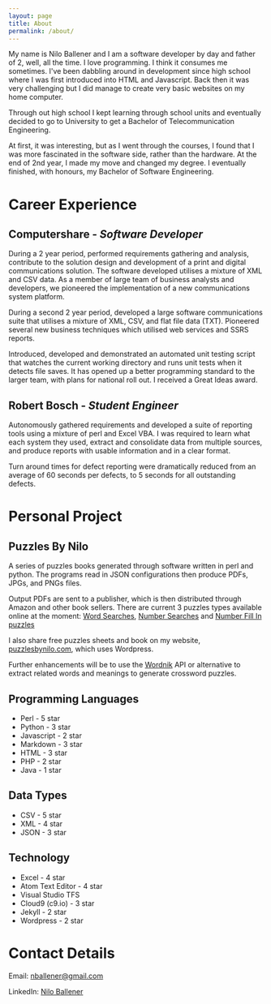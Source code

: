 ```yaml
---
layout: page
title: About
permalink: /about/
---
```

My name is Nilo Ballener and I am a software developer by day and father of 2, well, all the time. I love programming. I think it consumes me sometimes. I've been dabbling around in development since high school where I was first introduced into HTML and Javascript. Back then it was very challenging but I did manage to create very basic websites on my home computer.

Through out high school I kept learning through school units and eventually decided to go to University to get a Bachelor of Telecommunication Engineering.

At first, it was interesting, but as I went through the courses, I found that I was more fascinated in the software side, rather than the hardware. At the end of 2nd year, I made my move and changed my degree. I eventually finished, with honours, my Bachelor of Software Engineering.

# Career Experience

## Computershare - *Software Developer*

During a 2 year period, performed requirements gathering and analysis, contribute to the solution design and development of a print and digital communications solution. The software developed utilises a mixture of XML and CSV data. As a member of large team of business analysts and developers, we pioneered the implementation of a new communications system platform.

During a second 2 year period, developed a large software communications suite that utilises a mixture of XML, CSV, and flat file data (TXT). Pioneered several new business techniques which utilised web services and SSRS reports.

Introduced, developed and demonstrated an automated unit testing script that watches the current working directory and runs unit tests when it detects file saves. It has opened up a better programming standard to the larger team, with plans for national roll out. I received a Great Ideas award.

## Robert Bosch - *Student Engineer*

Autonomously gathered requirements and developed a suite of reporting tools using a mixture of perl and Excel VBA. I was required to learn what each system they used, extract and consolidate data from multiple sources, and produce reports with usable information and in a clear format.

Turn around times for defect reporting were dramatically reduced from an average of 60 seconds per defects, to 5 seconds for all outstanding defects.

# Personal Project

## Puzzles By Nilo

A series of puzzles books generated through software written in perl and python. The programs read in JSON configurations then produce PDFs, JPGs, and PNGs files.

Output PDFs are sent to a publisher, which is then distributed through Amazon and other book sellers. There are current 3 puzzles types available online at the moment: [Word Searches][1], [Number Searches][2] and [Number Fill In puzzles][3]

I also share free puzzles sheets and book on my website, [puzzlesbynilo.com][4], which uses Wordpress.

Further enhancements will be to use the [Wordnik][5] API or alternative to extract related words and meanings to generate crossword puzzles.

## Programming Languages
* Perl - 5 star
* Python - 3 star
* Javascript - 2 star
* Markdown - 3 star
* HTML - 3 star
* PHP - 2 star
* Java - 1 star

## Data Types
* CSV - 5 star
* XML - 4 star
* JSON - 3 star

## Technology
* Excel - 4 star
* Atom Text Editor - 4 star
* Visual Studio TFS
* Cloud9 (c9.io) - 3 star
* Jekyll - 2 star
* Wordpress - 2 star

# Contact Details
Email: [nballener@gmail.com][6]

LinkedIn: [Nilo Ballener][7]


[1]: https://puzzlesbynilo.com/product-category/word-search/ "Puzzles By Nilo - Word Searches"
[2]: https://puzzlesbynilo.com/product-category/number-search/ "Puzzles By Nilo - Number Searches"
[3]: https://puzzlesbynilo.com/product-category/number-fill-in/ "Puzzles By Nilo - Number Fill In"
[4]: https://puzzlesbynilo.com "Puzzles By Nilo"
[5]: http://developer.wordnik.com/ "developer.wordnik.com"
[6]: mailto:nballener@gmail.com
[7]: https://www.linkedin.com/in/nilo-ballener-b5455854/ "LinkedIn - Nilo Ballener"
